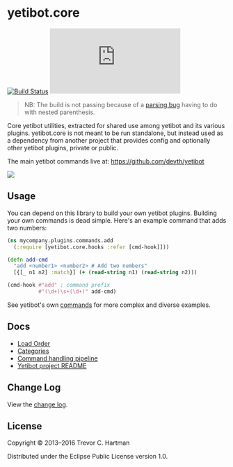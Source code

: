 # yetibot.core
[![Build Status](https://travis-ci.org/devth/yetibot.core.svg?branch=master)](https://travis-ci.org/devth/yetibot.core)
[![CrossClj](https://crossclj.info/doc/yetibot.core/latest/index.html)](https://img.shields.io/badge/CrossClj%20Docs-yetibot.core-blue.svg)

> NB: The build is not passing because of a [parsing
> bug](https://github.com/devth/yetibot/issues/423) having to do with nested
> parenthesis.

Core yetibot utilities, extracted for shared use among yetibot and its various
plugins. yetibot.core is not meant to be run standalone, but instead used as a
dependency from another project that provides config and optionally other
yetibot plugins, private or public.

The main yetibot commands live at:
https://github.com/devth/yetibot

[<img src="http://clojars.org/yetibot.core/latest-version.svg" />](https://clojars.org/yetibot.core)

## Usage

You can depend on this library to build your own yetibot plugins.
Building your own commands is dead simple. Here's an example command that
adds two numbers:

```clojure
(ns mycompany.plugins.commands.add
  (:require [yetibot.core.hooks :refer [cmd-hook]]))

(defn add-cmd
  "add <number1> <number2> # Add two numbers"
  [{[_ n1 n2] :match}] (+ (read-string n1) (read-string n2)))

(cmd-hook #"add" ; command prefix
          #"(\d+)\s+(\d+)" add-cmd)
```

See yetibot's own [commands](https://github.com/devth/yetibot/tree/master/src/yetibot/commands)
for more complex and diverse examples.


## Docs

- [Load Order](doc/LOADING.md)
- [Categories](doc/CATEGORIES.md)
- [Command handling pipeline](doc/COMMAND_HANDLING_PIPELINE.md)
- [Yetibot project README](https://github.com/devth/yetibot)

## Change Log

View the [change log](doc/CHANGELOG.md).

## License

Copyright © 2013–2016 Trevor C. Hartman

Distributed under the Eclipse Public License version 1.0.
